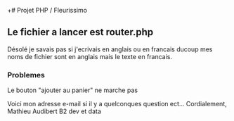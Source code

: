 +# Projet PHP / Fleurissimo
## Le fichier a lancer est router.php

Désolé je savais pas si j'ecrivais en anglais ou en francais ducoup mes noms de fichier sont en anglais mais le texte en francais. 


### Problemes
Le bouton "ajouter au panier" ne marche pas


Voici mon adresse e-mail si il y a quelconques question ect... 
Cordialement, Mathieu Audibert B2 dev et data
